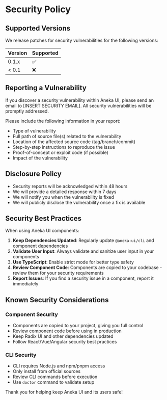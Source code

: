 # Security Policy

## Supported Versions

We release patches for security vulnerabilities for the following versions:

| Version | Supported          |
| ------- | ------------------ |
| 0.1.x   | :white_check_mark: |
| < 0.1   | :x:                |

## Reporting a Vulnerability

If you discover a security vulnerability within Aneka UI, please send an email to [INSERT SECURITY EMAIL]. All security vulnerabilities will be promptly addressed.

Please include the following information in your report:

- Type of vulnerability
- Full path of source file(s) related to the vulnerability
- Location of the affected source code (tag/branch/commit)
- Step-by-step instructions to reproduce the issue
- Proof-of-concept or exploit code (if possible)
- Impact of the vulnerability

## Disclosure Policy

- Security reports will be acknowledged within 48 hours
- We will provide a detailed response within 7 days
- We will notify you when the vulnerability is fixed
- We will publicly disclose the vulnerability once a fix is available

## Security Best Practices

When using Aneka UI components:

1. **Keep Dependencies Updated**: Regularly update `@aneka-ui/cli` and component dependencies
2. **Validate User Input**: Always validate and sanitize user input in your components
3. **Use TypeScript**: Enable strict mode for better type safety
4. **Review Component Code**: Components are copied to your codebase - review them for your security requirements
5. **Report Issues**: If you find a security issue in a component, report it immediately

## Known Security Considerations

### Component Security

- Components are copied to your project, giving you full control
- Review component code before using in production
- Keep Radix UI and other dependencies updated
- Follow React/Vue/Angular security best practices

### CLI Security

- CLI requires Node.js and npm/pnpm access
- Only install from official sources
- Review CLI commands before execution
- Use `doctor` command to validate setup

Thank you for helping keep Aneka UI and its users safe!
